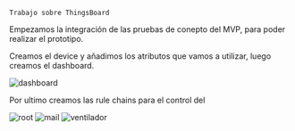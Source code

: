 `Trabajo sobre ThingsBoard`

Empezamos la integración de las pruebas de conepto del MVP, para poder realizar el prototipo.

Creamos el device y añadimos los atributos que vamos a utilizar, luego creamos el dashboard.

![dashboard]([https://github.com/SisCom-PI2-2023-2/proyecto-keep-it-cool/blob/main/docs/_posts/img/ruleChainRoot.PNG)

Por ultimo creamos las rule chains para el control del 

![root]([proyecto-keep-it-cool/docs/_posts/img/ruleChainRoot.PNG)
![mail]([https://github.com/SisCom-PI2-2023-2/proyecto-keep-it-cool/blob/main/docs/_posts/img/ruleChainMail.PNG)
![ventilador]([https://github.com/SisCom-PI2-2023-2/proyecto-keep-it-cool/blob/main/docs/_posts/img/ruleChainVentilador.PNG)
